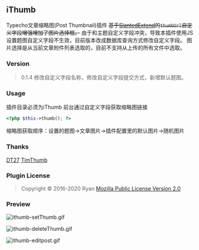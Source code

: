 ## iThumb
Typecho文章缩略图(Post Thumbnail)插件
~~基于[SlantedExtend](https://github.com/DT27/SlantedExtend "SlantedExtend")的`thumbUrl`自定义字段增强增加了图片选择框。~~
由于和主题自定义字段冲突，导致本插件使用JS设置题图自定义字段不生效，目前版本改成数据库查询方式修改自定义字段。
图片选择是从当前文章附件列表选取的，目前不支持从上传的所有文件中选取。
### Version
> 0.1.4 修改自定义字段名称，修改自定义字段提交方式，新增默认题图。

### Usage
插件目录必须为iThumb
前台通过自定义字段获取缩略图链接
```php
<?php $this->thumb(); ?>
```
缩略图获取顺序：设置的题图->文章图片->插件配置里的默认图片->随机图片
### Thanks
[DT27](https://dt27.org/ "DT27")
[TimThumb](https://www.binarymoon.co.uk/projects/timthumb/ "TimThumb")
### Plugin License
>  Copyright © 2016-2020 Ryan
>  [Mozilla Public License Version 2.0](https://www.mozilla.org/en-US/MPL/2.0/ "Mozilla Public License Version 2.0")

### Preview
![ithumb-setThumb.gif](https://i.loli.net/2020/04/13/L1yx5CqVJnKfbMX.gif)

![ithumb-deleteThumb.gif](https://i.loli.net/2020/04/13/CAXnOSqwz2lUuQB.gif)

![ithumb-editpost.gif](https://i.loli.net/2020/04/13/dnwlSpuybAjWGB3.gif)